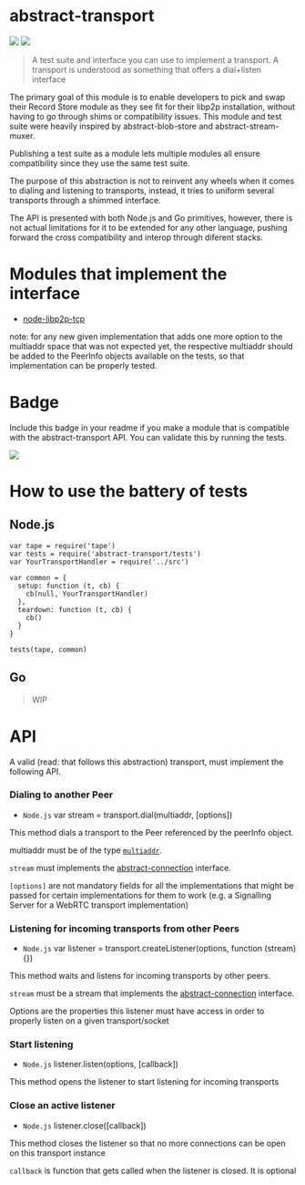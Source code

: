 abstract-transport
===================

[![](https://img.shields.io/badge/made%20by-Protocol%20Labs-blue.svg?style=flat-square)](http://ipn.io) [![](https://img.shields.io/badge/freenode-%23ipfs-blue.svg?style=flat-square)](http://webchat.freenode.net/?channels=%23ipfs)

> A test suite and interface you can use to implement a transport. A transport is understood as something that offers a dial+listen interface

The primary goal of this module is to enable developers to pick and swap their Record Store module as they see fit for their libp2p installation, without having to go through shims or compatibility issues. This module and test suite were heavily inspired by abstract-blob-store and abstract-stream-muxer.

Publishing a test suite as a module lets multiple modules all ensure compatibility since they use the same test suite.

The purpose of this abstraction is not to reinvent any wheels when it comes to dialing and listening to transports, instead, it tries to uniform several transports through a shimmed interface.

The API is presented with both Node.js and Go primitives, however, there is not actual limitations for it to be extended for any other language, pushing forward the cross compatibility and interop through diferent stacks.

# Modules that implement the interface

- [node-libp2p-tcp](https://github.com/diasdavid/node-libp2p-tcp)

note: for any new given implementation that adds one more option to the multiaddr space that was not expected yet, the respective multiaddr should be added to the PeerInfo objects available on the tests, so that implementation can be properly tested.

# Badge

Include this badge in your readme if you make a module that is compatible with the abstract-transport API. You can validate this by running the tests.

![](https://raw.githubusercontent.com/diasdavid/abstract-transport/master/img/badge.png)

# How to use the battery of tests

## Node.js

```
var tape = require('tape')
var tests = require('abstract-transport/tests')
var YourTransportHandler = require('../src')

var common = {
  setup: function (t, cb) {
    cb(null, YourTransportHandler)
  },
  teardown: function (t, cb) {
    cb()
  }
}

tests(tape, common)
```

## Go

> WIP

# API

A valid (read: that follows this abstraction) transport, must implement the following API.

### Dialing to another Peer

- `Node.js` var stream = transport.dial(multiaddr, [options])

This method dials a transport to the Peer referenced by the peerInfo object.

multiaddr must be of the type [`multiaddr`](http://npmjs.org/multiaddr).

`stream` must implements the [abstract-connection](https://github.com/diasdavid/abstract-connection) interface.

`[options]` are not mandatory fields for all the implementations that might be passed for certain implementations for them to work (e.g. a Signalling Server for a WebRTC transport implementation)

### Listening for incoming transports from other Peers

- `Node.js` var listener = transport.createListener(options, function (stream) {})

This method waits and listens for incoming transports by other peers.

`stream` must be a stream that implements the [abstract-connection](https://github.com/diasdavid/abstract-connection) interface.

Options are the properties this listener must have access in order to properly listen on a given transport/socket

### Start listening

- `Node.js` listener.listen(options, [callback])

This method opens the listener to start listening for incoming transports

### Close an active listener

- `Node.js` listener.close([callback])

This method closes the listener so that no more connections can be open on this transport instance

`callback` is function that gets called when the listener is closed. It is optional

